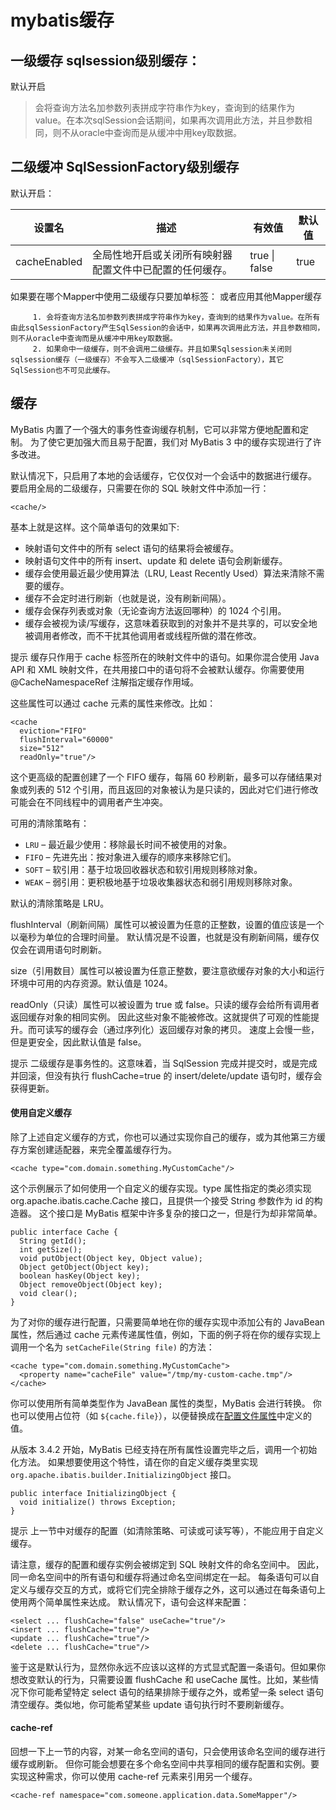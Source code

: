 # mybatis缓存

## 一级缓存     **sqlsession级别缓存：**

 默认开启

> ​    会将查询方法名加参数列表拼成字符串作为key，查询到的结果作为value。在本次sqlSession会话期间，如果再次调用此方法，并且参数相同，则不从oracle中查询而是从缓冲中用key取数据。

## 二级缓冲    **SqlSessionFactory级别缓存**

默认开启：

| 设置名       | 描述                                                     | 有效值        | 默认值 |
| ------------ | -------------------------------------------------------- | ------------- | ------ |
| cacheEnabled | 全局性地开启或关闭所有映射器配置文件中已配置的任何缓存。 | true \| false | true   |

如果要在哪个Mapper中使用二级缓存只要加单标签：<cache/> 或者应用其他Mapper缓存<cache-ref/>

         1. 会将查询方法名加参数列表拼成字符串作为key，查询到的结果作为value。在所有由此sqlSessionFactory产生SqlSession的会话中，如果再次调用此方法，并且参数相同，则不从oracle中查询而是从缓冲中用key取数据。
         2. 如果命中一级缓存，则不会调用二级缓存。并且如果Sqlsession未关闭则sqlsession缓存（一级缓存）不会写入二级缓冲（sqlSessionFactory），其它SqlSession也不可见此缓存。

## **缓存**

MyBatis 内置了一个强大的事务性查询缓存机制，它可以非常方便地配置和定制。 为了使它更加强大而且易于配置，我们对 MyBatis 3  中的缓存实现进行了许多改进。 

默认情况下，只启用了本地的会话缓存，它仅仅对一个会话中的数据进行缓存。 要启用全局的二级缓存，只需要在你的 SQL 映射文件中添加一行： 

```
<cache/>
```

基本上就是这样。这个简单语句的效果如下: 

- 映射语句文件中的所有 select 语句的结果将会被缓存。 
- 映射语句文件中的所有 insert、update 和 delete 语句会刷新缓存。 
- 缓存会使用最近最少使用算法（LRU, Least Recently Used）算法来清除不需要的缓存。 
- 缓存不会定时进行刷新（也就是说，没有刷新间隔）。 
- 缓存会保存列表或对象（无论查询方法返回哪种）的 1024 个引用。 
- 缓存会被视为读/写缓存，这意味着获取到的对象并不是共享的，可以安全地被调用者修改，而不干扰其他调用者或线程所做的潜在修改。 

提示 缓存只作用于 cache 标签所在的映射文件中的语句。如果你混合使用  Java API 和 XML 映射文件，在共用接口中的语句将不会被默认缓存。你需要使用 @CacheNamespaceRef 注解指定缓存作用域。 

这些属性可以通过 cache 元素的属性来修改。比如： 

```
<cache
  eviction="FIFO"
  flushInterval="60000"
  size="512"
  readOnly="true"/>
```

这个更高级的配置创建了一个 FIFO 缓存，每隔 60 秒刷新，最多可以存储结果对象或列表的 512  个引用，而且返回的对象被认为是只读的，因此对它们进行修改可能会在不同线程中的调用者产生冲突。 

可用的清除策略有： 

- `LRU` – 最近最少使用：移除最长时间不被使用的对象。 
- `FIFO` – 先进先出：按对象进入缓存的顺序来移除它们。 
- `SOFT` – 软引用：基于垃圾回收器状态和软引用规则移除对象。 
- `WEAK` – 弱引用：更积极地基于垃圾收集器状态和弱引用规则移除对象。 

默认的清除策略是 LRU。

flushInterval（刷新间隔）属性可以被设置为任意的正整数，设置的值应该是一个以毫秒为单位的合理时间量。  默认情况是不设置，也就是没有刷新间隔，缓存仅仅会在调用语句时刷新。 

size（引用数目）属性可以被设置为任意正整数，要注意欲缓存对象的大小和运行环境中可用的内存资源。默认值是 1024。 

readOnly（只读）属性可以被设置为 true 或 false。只读的缓存会给所有调用者返回缓存对象的相同实例。  因此这些对象不能被修改。这就提供了可观的性能提升。而可读写的缓存会（通过序列化）返回缓存对象的拷贝。 速度上会慢一些，但是更安全，因此默认值是 false。 

提示 二级缓存是事务性的。这意味着，当 SqlSession  完成并提交时，或是完成并回滚，但没有执行 flushCache=true 的 insert/delete/update 语句时，缓存会获得更新。 

#### 使用自定义缓存

除了上述自定义缓存的方式，你也可以通过实现你自己的缓存，或为其他第三方缓存方案创建适配器，来完全覆盖缓存行为。 

```
<cache type="com.domain.something.MyCustomCache"/>
```

这个示例展示了如何使用一个自定义的缓存实现。type 属性指定的类必须实现 org.apache.ibatis.cache.Cache  接口，且提供一个接受 String 参数作为 id 的构造器。 这个接口是 MyBatis 框架中许多复杂的接口之一，但是行为却非常简单。 

```
public interface Cache {
  String getId();
  int getSize();
  void putObject(Object key, Object value);
  Object getObject(Object key);
  boolean hasKey(Object key);
  Object removeObject(Object key);
  void clear();
}
```

为了对你的缓存进行配置，只需要简单地在你的缓存实现中添加公有的 JavaBean 属性，然后通过 cache  元素传递属性值，例如，下面的例子将在你的缓存实现上调用一个名为 `setCacheFile(String file)` 的方法： 

```
<cache type="com.domain.something.MyCustomCache">
  <property name="cacheFile" value="/tmp/my-custom-cache.tmp"/>
</cache>
```

你可以使用所有简单类型作为 JavaBean 属性的类型，MyBatis 会进行转换。 你也可以使用占位符（如  `${cache.file}`），以便替换成在[配置文件属性](configuration.html#properties)中定义的值。 

从版本 3.4.2 开始，MyBatis 已经支持在所有属性设置完毕之后，调用一个初始化方法。 如果想要使用这个特性，请在你的自定义缓存类里实现  `org.apache.ibatis.builder.InitializingObject` 接口。 

```
public interface InitializingObject {
  void initialize() throws Exception;
}
```

提示 上一节中对缓存的配置（如清除策略、可读或可读写等），不能应用于自定义缓存。 

请注意，缓存的配置和缓存实例会被绑定到 SQL 映射文件的命名空间中。 因此，同一命名空间中的所有语句和缓存将通过命名空间绑定在一起。  每条语句可以自定义与缓存交互的方式，或将它们完全排除于缓存之外，这可以通过在每条语句上使用两个简单属性来达成。 默认情况下，语句会这样来配置： 

```
<select ... flushCache="false" useCache="true"/>
<insert ... flushCache="true"/>
<update ... flushCache="true"/>
<delete ... flushCache="true"/>
```

鉴于这是默认行为，显然你永远不应该以这样的方式显式配置一条语句。但如果你想改变默认的行为，只需要设置 flushCache 和 useCache  属性。比如，某些情况下你可能希望特定 select 语句的结果排除于缓存之外，或希望一条 select 语句清空缓存。类似地，你可能希望某些 update  语句执行时不要刷新缓存。 

#### cache-ref

回想一下上一节的内容，对某一命名空间的语句，只会使用该命名空间的缓存进行缓存或刷新。  但你可能会想要在多个命名空间中共享相同的缓存配置和实例。要实现这种需求，你可以使用 cache-ref 元素来引用另一个缓存。 

```
<cache-ref namespace="com.someone.application.data.SomeMapper"/>
```